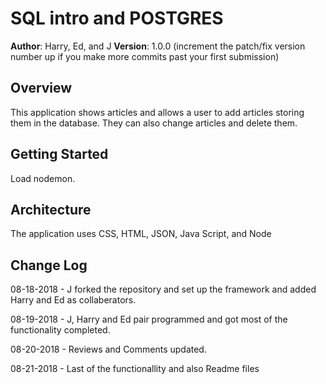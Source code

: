 # SQL intro and POSTGRES

**Author**: Harry, Ed, and J
**Version**: 1.0.0 (increment the patch/fix version number up if you make more commits past your first submission)

## Overview
This application shows articles and allows a user to add articles storing them in the database. They can also change articles and delete them.

## Getting Started
Load nodemon.

## Architecture
The application uses CSS, HTML, JSON, Java Script, and Node

## Change Log
08-18-2018 - J forked the repository and set up the framework and added Harry and Ed as collaberators.

08-19-2018 - J, Harry and Ed pair programmed and got most of the functionality completed.

08-20-2018 - Reviews and Comments updated.

08-21-2018 - Last of the functionallity and also Readme files
